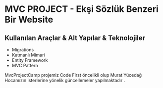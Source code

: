 # MVC PROJECT - Ekşi Sözlük Benzeri Bir Website
## Kullanılan Araçlar & Alt Yapılar & Teknolojiler

- Migrations
- Katmanlı Mimari
- Entity Framework
- MVC Pattern

MvcProjectCamp projemiz Code First öncelikli olup Murat Yücedağ Hocamızın isterlerine yönelik güncellemeler yapılmaktadır .
